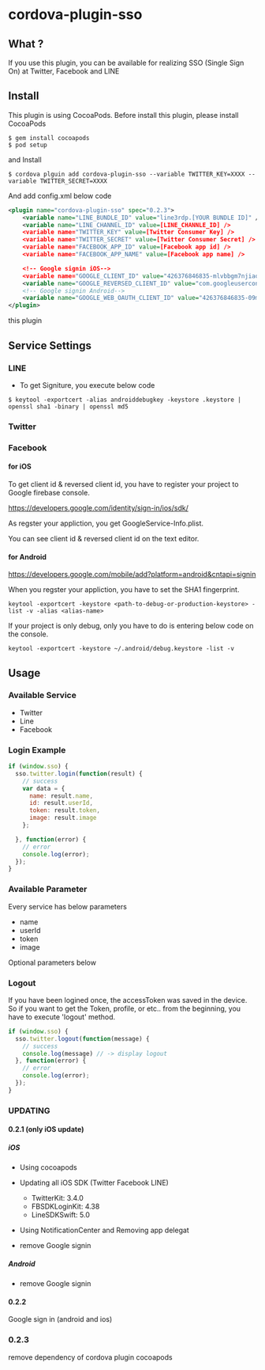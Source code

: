 # cordova-plugin-sso


## What ?

If you use this plugin, you can be available for realizing SSO (Single Sign On) at Twitter, Facebook and LINE

## Install

This plugin is using CocoaPods.
Before install this plugin, please install CocoaPods

```
$ gem install cocoapods
$ pod setup
```

and Install 

```
$ cordova plguin add cordova-plugin-sso --variable TWITTER_KEY=XXXX --variable TWITTER_SECRET=XXXX
```

And add config.xml below code

```xml
<plugin name="cordova-plugin-sso" spec="0.2.3">
    <variable name="LINE_BUNDLE_ID" value="line3rdp.[YOUR BUNDLE ID]" />
    <variable name="LINE_CHANNEL_ID" value=[LINE_CHANNLE_ID] />
    <variable name="TWITTER_KEY" value=[Twitter Consumer Key] />
    <variable name="TWITTER_SECRET" value=[Twitter Consumer Secret] />
    <variable name="FACEBOOK_APP_ID" value=[Facebook app id] />
    <variable name="FACEBOOK_APP_NAME" value=[Facebook app name] />

    <!-- Google signin iOS-->
    <variable name="GOOGLE_CLIENT_ID" value="426376846835-mlvbbgm7njiaqnt9d9k1i3v1tbb3sieq.apps.googleusercontent.com" />
    <variable name="GOOGLE_REVERSED_CLIENT_ID" value="com.googleusercontent.apps.426376846835-mlvbbgm7njiaqnt9d9k1i3v1tbb3sieq" />
    <!-- Google signin Android-->
    <variable name="GOOGLE_WEB_OAUTH_CLIENT_ID" value="426376846835-09m1vk5faq5m480ov06lbsedpbuldjpj.apps.googleusercontent.com"/>
</plugin>

```

this plugin

## Service Settings 

### LINE

- To get Signiture, you execute below code

```
$ keytool -exportcert -alias androiddebugkey -keystore .keystore | openssl sha1 -binary | openssl md5
```

### Twitter

### Facebook


#### for iOS

To get client id & reversed client id, you have to register your project to Google firebase console.

https://developers.google.com/identity/sign-in/ios/sdk/

As regster your appliction, you get GoogleService-Info.plist.

You can see client id & reversed client id on the text editor.


#### for Android

https://developers.google.com/mobile/add?platform=android&cntapi=signin

When you regster your appliction, you have to set the SHA1 fingerprint.

`keytool -exportcert -keystore <path-to-debug-or-production-keystore> -list -v -alias <alias-name>`

If your project is only debug, only you have to do is entering below code on the console.

`keytool -exportcert -keystore ~/.android/debug.keystore -list -v`



## Usage



### Available Service

- Twitter
- Line
- Facebook

### Login Example

```javascript
if (window.sso) {
  sso.twitter.login(function(result) {
    // success
    var data = {
      name: result.name,
      id: result.userId,
      token: result.token,
      image: result.image
    };

  }, function(error) {
    // error
    console.log(error);
  });
}
```

### Available Parameter


Every service has below parameters

- name 
- userId
- token
- image


Optional parameters below

### Logout

If you have been logined once, the accessToken was saved in the device.
So if you want to get the Token, profile, or etc.. from the beginning, you have to execute 'logout' method.


```javascript
if (window.sso) {
  sso.twitter.logout(function(message) {
    // success
    console.log(message) // -> display logout
  }, function(error) {
    // error
    console.log(error);
  });
}
```

### UPDATING

#### 0.2.1 (only iOS update)

##### iOS

- Using cocoapods
- Updating all iOS SDK (Twitter Facebook LINE) 
  - TwitterKit:  3.4.0
  - FBSDKLoginKit: 4.38
  - LineSDKSwift:  5.0

- Using NotificationCenter and Removing app delegat
- remove Google signin

##### Android
- remove Google signin


#### 0.2.2 

Google sign in (android and ios)

### 0.2.3

remove dependency of cordova plugin cocoapods